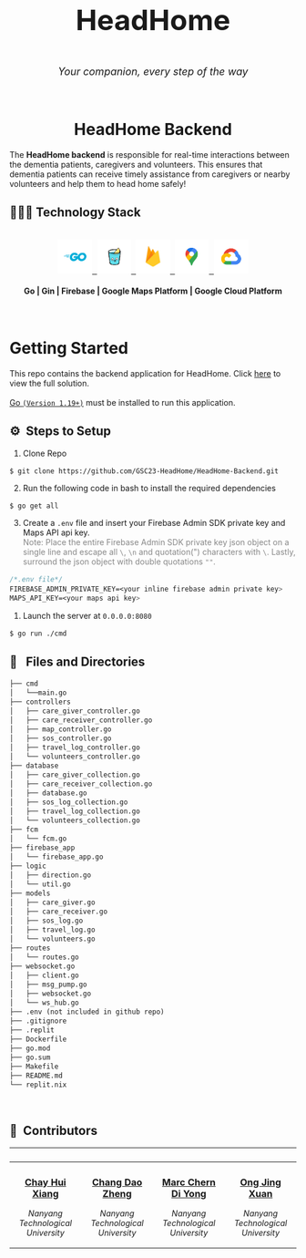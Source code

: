 <div align="center">
    <div >
        <img width="200px" src="https://firebasestorage.googleapis.com/v0/b/gsc23-12e94.appspot.com/o/members%2Fheadhome_square.png?alt=media&token=96a55b42-7c9f-4e68-b41f-d986efe79c01" alt=""/>
    </div>
    <div >
            <p style="font-size:50px;"><b>HeadHome</b></p>
            <p style="font-size:18px"><i>Your companion, every step of the way</i></p>
    </div>      
</div>
<br>

<h1 align="center">HeadHome Backend</h1>
The <b>HeadHome backend</b> is responsible for real-time interactions between the dementia patients, caregivers and volunteers. This ensures that dementia patients can receive timely assistance from caregivers or nearby volunteers and help them to head home safely!
<br>
<h2>👨🏻‍💻 Technology Stack</h2>
<br />
<div align="center">
  <a href="https://go.dev/">
      <kbd>
      <img src="./assets/icons/Go.png" height="60" />
      </kbd>
    </a>
     <a href="https://firebase.google.com/">
      <kbd>
      <img src="./assets/icons/Gin.png" height="60" />
      </kbd>
    </a>
    <a href="https://firebase.google.com/">
      <kbd>
      <img src="./assets/icons/Firebase.png" height="60" />
      </kbd>
    </a>
    <a href="https://mapsplatform.google.com/">
      <kbd>
      <img src="./assets/icons/Maps.png" height="60" />
      </kbd>
    </a>
    <a href="https://cloud.google.com/">
      <kbd>
      <img src="./assets/icons/GCP.png" height="60" />
      </kbd>
    </a>
    <br>
    <h4>Go | Gin | Firebase | Google Maps Platform | Google Cloud Platform</h4>
</div>

<br>

# Getting Started

This repo contains the backend application for HeadHome. Click [here](https://github.com/GSC23-HeadHome/HeadHome) to view the full solution.
<br><br>
[Go `(Version 1.19+)`](https://go.dev/doc/install) must be installed to run this application.

## ⚙️ &nbsp;Steps to Setup

1. Clone Repo

```
$ git clone https://github.com/GSC23-HeadHome/HeadHome-Backend.git
```

2. Run the following code in bash to install the required dependencies

```
$ go get all
```

3. Create a `.env` file and insert your Firebase Admin SDK private key and Maps API api key.
   <br>
   <font color="#888888">
   Note: Place the entire Firebase Admin SDK private key json object on a single line and escape all `\`, `\n` and quotation(") characters with `\`. Lastly, surround the json object with double quotations `""`.
   </font>

```css
/*.env file*/
FIREBASE_ADMIN_PRIVATE_KEY=<your inline firebase admin private key>
MAPS_API_KEY=<your maps api key>
```

1. Launch the server at `0.0.0.0:8080`

```
$ go run ./cmd
```

## 🔑 &nbsp; Files and Directories

```tree
├── cmd
│   └──main.go
├── controllers
│   ├── care_giver_controller.go
│   ├── care_receiver_controller.go
│   ├── map_controller.go
│   ├── sos_controller.go
│   ├── travel_log_controller.go
│   └── volunteers_controller.go
├── database
│   ├── care_giver_collection.go
│   ├── care_receiver_collection.go
│   ├── database.go
│   ├── sos_log_collection.go
│   ├── travel_log_collection.go
│   └── volunteers_collection.go
├── fcm
│   └── fcm.go
├── firebase_app
│   └── firebase_app.go
├── logic
│   ├── direction.go
│   └── util.go
├── models
│   ├── care_giver.go
│   ├── care_receiver.go
│   ├── sos_log.go
│   ├── travel_log.go
│   └── volunteers.go
├── routes
│   └── routes.go
├── websocket.go
│   ├── client.go
│   ├── msg_pump.go
│   ├── websocket.go
│   └── ws_hub.go
├── .env (not included in github repo)
├── .gitignore
├── .replit
├── Dockerfile
├── go.mod
├── go.sum
├── Makefile
├── README.md
└── replit.nix
```

<br>

## 👥 &nbsp;Contributors

| <a href="https://github.com/chayhuixiang"><img width="180px" src="https://firebasestorage.googleapis.com/v0/b/gsc23-12e94.appspot.com/o/members%2Fhuixiang.jpeg?alt=media&token=96a55b42-7c9f-4e68-b41f-d986efe79c01" alt=""/></a> | <a href="https://github.com/changdaozheng"><img width="180px" src="https://firebasestorage.googleapis.com/v0/b/gsc23-12e94.appspot.com/o/members%2Fdaozheng.jpeg?alt=media&token=96a55b42-7c9f-4e68-b41f-d986efe79c01" alt=""/></a> | <a href="https://github.com/Trigon25"><img width="180px" src="https://firebasestorage.googleapis.com/v0/b/gsc23-12e94.appspot.com/o/members%2Fmarc.jpeg?alt=media&token=96a55b42-7c9f-4e68-b41f-d986efe79c01" alt=""/></a> | <a href="https://github.com/ongjx16"><img width="180px" src="https://firebasestorage.googleapis.com/v0/b/gsc23-12e94.appspot.com/o/members%2Fjingxuan.jpeg?alt=media&token=96a55b42-7c9f-4e68-b41f-d986efe79c01" alt=""/></a> |
| ---------------------------------------------------------------------------------------------------------------------------------------------------------------------------------------------------------------------------------- | ----------------------------------------------------------------------------------------------------------------------------------------------------------------------------------------------------------------------------------- | -------------------------------------------------------------------------------------------------------------------------------------------------------------------------------------------------------------------------- | ----------------------------------------------------------------------------------------------------------------------------------------------------------------------------------------------------------------------------- |
| <div align="center"><h3><b><a href="https://github.com/chayhuixiang">Chay Hui Xiang</a></b></h3><p><i>Nanyang Technological University</i></p></div>                                                                               | <div align="center"><h3><b><a href="https://github.com/changdaozheng">Chang Dao Zheng</a></b></h3></a><p><i>Nanyang Technological University</i></p></div>                                                                          | <div align="center"><h3><b><a href="https://github.com/Trigon25">Marc Chern Di Yong</a></b></h3></a><p><i>Nanyang Technological University</i></p></div></a>                                                               | <div align="center"><h3><b><a href="https://github.com/ongjx16">Ong Jing Xuan</a></b></h3></a><p><i>Nanyang Technological University</i></p></div>                                                                            |
